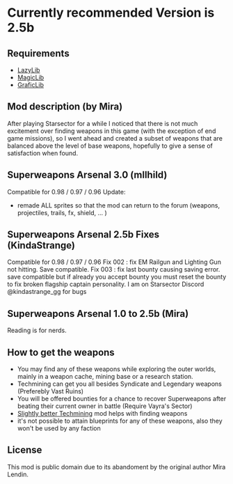 # Currently recommended Version is 2.5b

## Requirements
- [LazyLib](https://github.com/LazyWizard/lazylib/releases)
- [MagicLib](https://github.com/MagicLibStarsector/MagicLib/releases/)
- [GraficLib](https://bitbucket.org/DarkRevenant/graphicslib/downloads/)

## Mod description (by Mira)
After playing Starsector for a while I noticed that there is not much excitement over finding weapons in this game (with the exception of end game missions), so I went ahead and created a subset of weapons that are balanced above the level of base weapons, hopefully to give a sense of satisfaction when found.

## Superweapons Arsenal 3.0 (mllhild)
Compatible for 0.98 / 0.97 / 0.96
Update:
- remade ALL sprites so that the mod can return to the forum (weapons, projectiles, trails, fx, shield, ... ) 

## Superweapons Arsenal 2.5b Fixes (KindaStrange)
Compatible for 0.98 / 0.97 / 0.96
Fix 002 : fix EM Railgun and Lighting Gun not hitting. Save compatible.
Fix 003 : fix last bounty causing saving error. save compatible but if already you accept bounty you must reset the bounty to fix broken flagship captain personality.
I am on Starsector Discord @kindastrange_gg for bugs

## Superweapons Arsenal 1.0 to 2.5b (Mira)
Reading is for nerds.


## How to get the weapons
- You may find any of these weapons while exploring the outer worlds, mainly in a weapon cache, mining base or a research station.
- Techmining can get you all besides Syndicate and Legendary weapons (Preferebly Vast Ruins)
- You will be offered bounties for a chance to recover Superweapons after beating their current owner in battle (Require Vayra's Sector)
- [Slightly better Techmining](https://www.patreon.com/posts/0-98a-mod-125459046) mod helps with finding weapons
- it's not possible to attain blueprints for any of these weapons, also they won't be used by any faction


## License
This mod is public domain due to its abandoment by the original author Mira Lendin.
